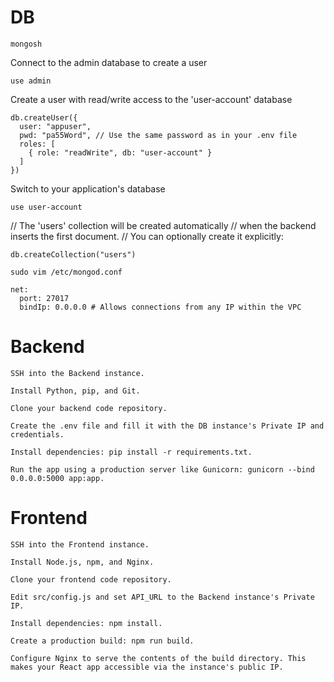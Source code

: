 # DB
```
mongosh
```
Connect to the admin database to create a user
```
use admin
```
Create a user with read/write access to the 'user-account' database
```
db.createUser({
  user: "appuser",
  pwd: "pa55Word", // Use the same password as in your .env file
  roles: [
    { role: "readWrite", db: "user-account" }
  ]
})
```
Switch to your application's database
```
use user-account
```
// The 'users' collection will be created automatically
// when the backend inserts the first document.
// You can optionally create it explicitly:
```
db.createCollection("users")
```
```
sudo vim /etc/mongod.conf
```

```
net:
  port: 27017
  bindIp: 0.0.0.0 # Allows connections from any IP within the VPC
```
# Backend
```
SSH into the Backend instance.

Install Python, pip, and Git.

Clone your backend code repository.

Create the .env file and fill it with the DB instance's Private IP and credentials.

Install dependencies: pip install -r requirements.txt.

Run the app using a production server like Gunicorn: gunicorn --bind 0.0.0.0:5000 app:app.

```
# Frontend

```
SSH into the Frontend instance.

Install Node.js, npm, and Nginx.

Clone your frontend code repository.

Edit src/config.js and set API_URL to the Backend instance's Private IP.

Install dependencies: npm install.

Create a production build: npm run build.

Configure Nginx to serve the contents of the build directory. This makes your React app accessible via the instance's public IP.
```